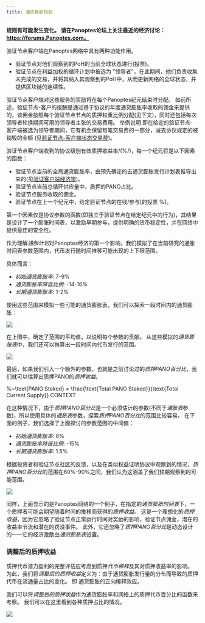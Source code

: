 ```yaml
---
title: 通货膨胀规划
---
```


**规则有可能发生变化。 请在Panoptes论坛上关注最近的经济讨论：https://forums.Panoptes.com。**

验证节点客户端在Panoptes网络中具有两种功能作用。

- 验证节点对他们观察到的PoH的当前全球状态进行\(投票\)。
- 验证节点在利益加权的循环计划中被选为 "领导者"，在此期间，他们负责收集未完成的交易，并将其纳入其观察到的PoH中，从而更新网络的全球状态，并提供区块链的连续性。

验证节点客户端对这些服务的奖励将在每个Panoptes纪元结束时分配。 如前所述，验证节点-客户的报酬是通过基于协议的年度通货膨胀率收取的佣金来提供的，该佣金按照每个验证节点节点的质押权重比例分配(见下文)，同时还包括每次领导者轮换期间可用的领导者主张的交易费用。 举例说明 即在给定的验证节点-客户端被选为领导者期间，它有机会保留每笔交易费的一部分，减去协议规定的被销毁的金额 (见[验证节点-客户端状态交易费](ed_vce_state_validation_transaction_fees.md))。

验证节点客户端收到的协议级别有效质押收益率/(%/)，每一个纪元将是以下因素的函数：

- 验证节点当前的全局通货膨胀率，由预先确定的去通货膨胀发行计划表推导出来的(见[验证客户端经济学](ed_vce_overview.md))。
- 验证节点当前总循环供应量中，质押的PANO占比。
- 验证节点服务收取的佣金。
- 验证节点在上一个纪元中，给定验证节点的在线/参与\[的投票 %\]。

第一个因素仅是协议参数的函数\(即独立于验证节点在给定纪元中的行为\)，其结果是设计了一个膨胀时间表，以激励早期参与，提供明确的货币稳定性，并在网络中提供最佳的安全性。

作为理解*通胀计划*对Panoptes经济的第一个影响，我们模拟了在当前研究的通胀时间表参数范围内，代币发行随时间推移可能出现的上下限范围。

具体而言：

- *初始通货膨胀率*: 7-9%
- *通货膨胀率降低比例*: -14-16%
- *长期通货膨胀率*: 1-2%

使用这些范围来模拟一些可能的通货膨胀表，我们可以探索一段时间内的通货膨胀：

![](/img/p_inflation_schedule_ranges_w_comments.png)

在上图中，确定了范围的平均值，以说明每个参数的贡献。 从这些模拟的*通货膨胀表*中，我们还可以推算出一段时间内代币发行的范围。

![](/img/p_total_supply_ranges.png)

最后，如果我们引入一个额外的参数，也就是之前讨论过的*质押PANO百分比*，我们就可以估算出质押PANO的*质押收益*。


%~\text{PANO Staked} = \frac{\text{Total PANO Staked}}{\text{Total Current Supply}} CONTEXT


在这种情况下，由于*质押PANO百分比*是一个必须估计的参数(不同于*通胀表*参数)，所以使用具体的*通胀表*参数，探索*质押PANO百分比*的范围比较容易。 在下面的例子，我们选择了上面探讨的参数范围的中间值：

- *初始通货膨胀率*: 8%
- *通货膨胀率降低比例*: -15%
- *长期通货膨胀率*: 1.5%

根据投资者和验证节点社区的反馈，以及在类似权益证明协议中观察到的情况，*质押PANO百分比*的范围在60%-90%之间，我们认为这涵盖了我们预期观察到的可能范围。

![](/img/p_ex_staked_yields.png)

同样，上面显示的是Panoptes网络的一个例子，在指定的*通货膨胀时间表*下，一个质押者可能会期望随着时间的推移而获得的*质押收益*。 这是一个理想化的*质押收益*，因为它忽略了验证节点正常运行时间对奖励的影响，验证节点佣金，潜在的收益率节流和潜在的罚没事件。 此外，它还忽略了*质押PANO百分比*是动态设计的——它的经济激励由*通货膨胀表*设置。

### 调整后的质押收益

质押代币潜力盈利的完整评估应考虑到质押*代币稀释*及其对质押收益率的影响。 为此，我们将*调整后的质押收益*定义为：由于通货膨胀发行量的分布而导致的质押代币在流通量占比的变化。 即 通货膨胀的正向稀释效应。

我们可以将*调整后的质押收益*作为通货膨胀率和网络上的质押代币百分比的函数来考察。 我们可以在这里看到各种质押占比的情况。

![](/img/p_ex_staked_dilution.png)
